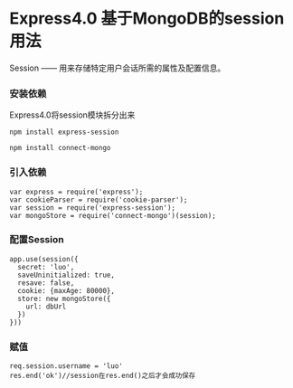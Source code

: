 # Express4.0 基于MongoDB的session用法
Session —— 用来存储特定用户会话所需的属性及配置信息。
### 安装依赖
Express4.0将session模块拆分出来
```
npm install express-session
```
```
npm install connect-mongo
```

### 引入依赖
```
var express = require('express');
var cookieParser = require('cookie-parser');
var session = require('express-session');
var mongoStore = require('connect-mongo')(session);
```

### 配置Session
```
app.use(session({
  secret: 'luo',
  saveUninitialized: true,
  resave: false,
  cookie: {maxAge: 80000},
  store: new mongoStore({
    url: dbUrl
  })
}))
```

### 赋值
```
req.session.username = 'luo'
res.end('ok')//session在res.end()之后才会成功保存
```
